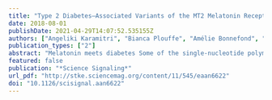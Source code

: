 ```yaml
---
title: "Type 2 Diabetes–Associated Variants of the MT2 Melatonin Receptor Affect Distinct Modes of Signaling"
date: 2018-08-01
publishDate: 2021-04-29T14:07:52.535155Z
authors: ["Angeliki Karamitri", "Bianca Plouffe", "Amélie Bonnefond", "Min Chen", "Jonathan Gallion", "Jean-Luc Guillaume", "Alan Hegron", "Mathilde Boissel", "Mickaël Canouil", "Claudia Langenberg", "Nicholas J. Wareham", "Christian Le Gouill", "Viktoria Lukasheva", "Olivier Lichtarge", "Philippe Froguel", "Michel Bouvier", "Ralf Jockers"]
publication_types: ["2"]
abstract: "Melatonin meets diabetes Some of the single-nucleotide polymorphisms associated with type 2 diabetes (T2D) occur in the gene encoding the melatonin receptor MT2, a G protein–coupled receptor (GPCR). Karamitri et al. measured the spontaneous and melatonin-stimulated signaling of 40 different MT2 variants. Computational analysis of these signaling profiles and assessment of genetic association data showed that those MT2 variants with defective melatonin-stimulated G protein signaling and reduced spontaneous β-arrestin recruitment were associated with the greatest risk for T2D. These data may aid in the development of specific treatments for T2D depending on the patient’s MT2 variant. Moreover, the experimental approach may be applied to assess the impact of other GPCR mutations on disease associations. Melatonin is produced during the night and regulates sleep and circadian rhythms. Loss-of-function variants in MTNR1B, which encodes the melatonin receptor MT2, a G protein–coupled receptor (GPCR), are associated with an increased risk of type 2 diabetes (T2D). To identify specific T2D-associated signaling pathway(s), we profiled the signaling output of 40 MT2 variants by monitoring spontaneous (ligand-independent) and melatonin-induced activation of multiple signaling effectors. Genetic association analysis showed that defects in the melatonin-induced activation of Gαi1 and Gαz proteins and in spontaneous β-arrestin2 recruitment to MT2 were the most statistically significantly associated with an increased T2D risk. Computational variant impact prediction by in silico evolutionary lineage analysis strongly correlated with the measured phenotypic effect of each variant, providing a predictive tool for future studies on GPCR variants. Together, this large-scale functional study provides an operational framework for the postgenomic analysis of the multiple GPCR variants present in the human population. The association of T2D risk with signaling pathway–specific defects opens avenues for pathway-specific personalized therapeutic intervention and reveals the potential relevance of MT2 function during the day, when melatonin is undetectable, but spontaneous activity of the receptor occurs. Connecting melatonin receptor variants to signaling differences reveals paths to type 2 diabetes therapy. Connecting melatonin receptor variants to signaling differences reveals paths to type 2 diabetes therapy."
featured: false
publication: "*Science Signaling*"
url_pdf: "http://stke.sciencemag.org/content/11/545/eaan6622"
doi: "10.1126/scisignal.aan6622"
---
```


